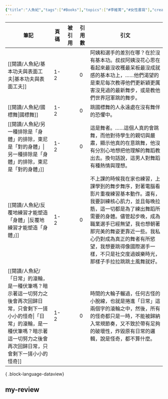 ```yaml
---
{"title":"人魚紀","tags":["#Books"],"topics":["#李維菁","#女性書寫"],"create-date":"2025-05-10 20:01","dg-publish":true,"permalink":"/Books/人魚紀/","dgPassFrontmatter":true,"created":"2025-05-10T22:22:47.000+08:00","updated":"2025-05-11T01:03:28.581+08:00"}
---
```




| 筆記                                                                                                       | 頁碼  | 被引用       | 引用數 | 引文                                                                                                                                                                     |
| -------------------------------------------------------------------------------------------------------- | --- | --------- | --- | ---------------------------------------------------------------------------------------------------------------------------------------------------------------------- |
| [[閱讀/人魚紀/基本功夫與表面工夫\|基本功夫與表面工夫]]                                                                       | 1-2 | <ul></ul> | 0   | 阿姨和選手的差別在哪？在於沒有基本功。叔叔阿姨沒花心思在看起來最沒收穫最呆板最沒成就感的基本功上，……他們渴望的是東尼每次教導他們更新穎更厲害沒見過的最新舞步，或是教他們世界冠軍跳的舞步。                                                                         |
| [[閱讀/人魚紀/國標舞\|國標舞]]                                                                                   | 1-2 | <ul></ul> | 0   | 跳國標舞的人永遠處在沒有舞伴的恐懼中。                                                                                                                                                    |
| [[閱讀/人魚紀/另一種排除是「身體」的排除，東尼是「對的身體」\|另一種排除是「身體」的排除，東尼是「對的身體」]]                                           | 1-2 | <ul></ul> | 0   | 這是舞者。……這個人真的會跳舞，而他對待學生的親切與嚴肅，顯示他真的在意跳舞，他沒有分別心地想把他理解的舞蹈教出去。換句話說，這男人對舞蹈有種熱情與理想。                                                                                          |
| [[閱讀/人魚紀/反覆地練習才能塑造「身體」\|反覆地練習才能塑造「身體」]]                                                               | 1-2 | <ul></ul> | 0   | 不上課的時候我在家也練習，上課學到的舞步舞序，對著電腦看影片重複練習基本動作。還有，我要訓練核心肌力，並且每晚拉筋，這一切都是為了練出舞蹈所需要的身體。儘管起步晚，成為職業選手已經無望，我也想朝著那完美的舞姿更靠近一些。我私心仍對成為真正的舞者有所慾望，我想要跳得像國際選手一樣，不只是社交度過娛樂時光，那樣子手拉拉跳跳土風舞就好。 |
| [[閱讀/人魚紀/「日常」的滾輪，是一種伏筆嗎？暗示著這一切努力之後會再次回歸日常，只會剩下一搓小小的怪奇\|「日常」的滾輪，是一種伏筆嗎？暗示著這一切努力之後會再次回歸日常，只會剩下一搓小小的怪奇]] | 1-2 | <ul></ul> | 0   | 時間的大輪子輾過，任何古怪的小脫線，也就是捲進「日常」這兩個字的滾輪之中，然後，所有的怪奇都只是一時，不能被歸納入常規節奏，又不致於帶有足夠的破壞性，炸毀原有日常的邏輯，說是怪奇，都不算什麼。                                                                       |

{ .block-language-dataview}



## my-review



